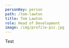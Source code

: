 ```yaml
---
personKey: person
path: /tom-lawton
title: Tom Lawton
role: Head of Development
image: /img/profile-pic.jpg
---
```

Test
